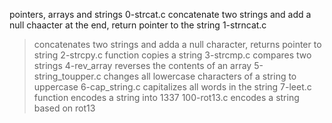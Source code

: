 pointers, arrays and strings
0-strcat.c
concatenate two strings and add a null chaacter at the end, return pointer to the string
1-strncat.c
> concatenates two strings and adda a null character, returns pointer to string
2-strcpy.c
function copies a string
3-strcmp.c
compares two strings
4-rev_array
reverses the contents of an array
5-string_toupper.c
changes all lowercase characters of a string to uppercase
6-cap_string.c
capitalizes all words in the string
7-leet.c
function encodes a string into 1337
100-rot13.c
encodes a string based on rot13
